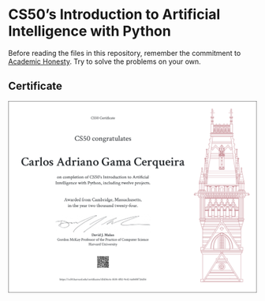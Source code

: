 # CS50’s Introduction to Artificial Intelligence with Python 

Before reading the files in this repository, remember the commitment to [Academic Honesty](https://cs50.harvard.edu/x/2024/honesty/). Try to solve the problems on your own.

## Certificate
![Certificate](CS50AI.png)